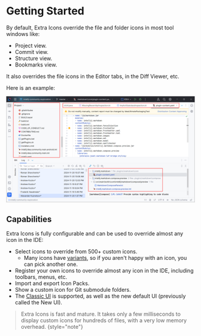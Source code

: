 <show-structure for="chapter,procedure,tab,def"/>

# Getting Started

By default, Extra Icons override the file and folder icons in most tool windows like:

- Project view.
- Commit view.
- Structure view.
- Bookmarks view.

It also overrides the file icons in the Editor tabs, in the Diff Viewer, etc.

Here is an example:

![](../../images/extra-icons/extra-icons-getting-started.png)

## Capabilities

Extra Icons is fully configurable and can be used to override almost any icon in the IDE:

- Select icons to override from 500+ custom icons.
  - Many icons have [variants](Extra-Icons-Plugin-Icons.md#alternative-icons), so if you aren't happy with an icon, you can pick another one.
- Register your own icons to override almost any icon in the IDE, including toolbars, menus, etc.
- Import and export Icon Packs.
- Show a custom icon for Git submodule folders.
- The [Classic UI](https://plugins.jetbrains.com/plugin/24468-classic-ui) is supported, as well as the new default UI (previously called the New UI).

> Extra Icons is fast and mature. It takes only a few milliseconds to display custom icons for hundreds of files, with a very low memory overhead.
{style="note"}
